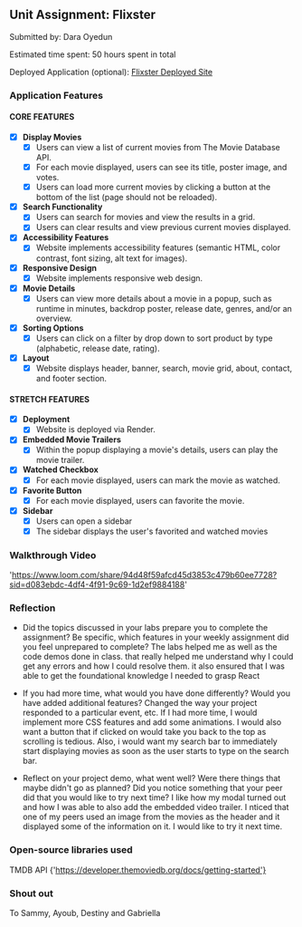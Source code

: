 ## Unit Assignment: Flixster

Submitted by: Dara Oyedun

Estimated time spent: 50 hours spent in total

Deployed Application (optional): [Flixster Deployed Site](https://flixster-starter-w73s.onrender.com)

### Application Features

#### CORE FEATURES


- [x] **Display Movies**
  - [x] Users can view a list of current movies from The Movie Database API.
  - [x] For each movie displayed, users can see its title, poster image, and votes.
  - [x] Users can load more current movies by clicking a button at the bottom of the list (page should not be reloaded).
- [x] **Search Functionality**
  - [x] Users can search for movies and view the results in a grid.
  - [x] Users can clear results and view previous current movies displayed.
- [x] **Accessibility Features**
  - [x] Website implements accessibility features (semantic HTML, color contrast, font sizing, alt text for images).
- [x] **Responsive Design**
  - [x] Website implements responsive web design.
- [x] **Movie Details**
  - [x] Users can view more details about a movie in a popup, such as runtime in minutes, backdrop poster, release date, genres, and/or an overview.
- [x] **Sorting Options**
  - [x] Users can click on a filter by drop down to sort product by type (alphabetic, release date, rating).
- [x] **Layout**
  - [x] Website displays header, banner, search, movie grid, about, contact, and footer section.

#### STRETCH FEATURES

- [x] **Deployment**
  - [x] Website is deployed via Render.
- [x] **Embedded Movie Trailers**
  - [x] Within the popup displaying a movie's details, users can play the movie trailer.
- [x] **Watched Checkbox**
  - [x] For each movie displayed, users can mark the movie as watched.
- [x] **Favorite Button**
  - [x] For each movie displayed, users can favorite the movie.
- [x] **Sidebar**
  - [x] Users can open a sidebar
  - [x] The sidebar displays the user's favorited and watched movies

### Walkthrough Video

'https://www.loom.com/share/94d48f59afcd45d3853c479b60ee7728?sid=d083ebdc-4df4-4f91-9c69-1d2ef9884188'

### Reflection

* Did the topics discussed in your labs prepare you to complete the assignment? Be specific, which features in your weekly assignment did you feel unprepared to complete?
The labs helped me as well as the code demos done in class. that really helped me understand why I could get any errors and how I could resolve them. it also ensured that I was able to get the foundational knowledge I needed to grasp React

* If you had more time, what would you have done differently? Would you have added additional features? Changed the way your project responded to a particular event, etc.
If I had more time, I would implement more CSS features and add some animations. I would also want a button that if clicked on would take you back to the top as scrolling is tedious. Also, i would want my search bar to immediately start displaying movies as soon as the user starts to type on the search bar.

* Reflect on your project demo, what went well? Were there things that maybe didn't go as planned? Did you notice something that your peer did that you would like to try next time?
I like how my modal turned out and how I was able to also add the embedded video trailer. I nticed that one of my peers used an image from the movies as the header and it displayed some of the information on it. I would like to try it next time.

### Open-source libraries used
TMDB API {'https://developer.themoviedb.org/docs/getting-started'}
### Shout out
To Sammy, Ayoub, Destiny and Gabriella

